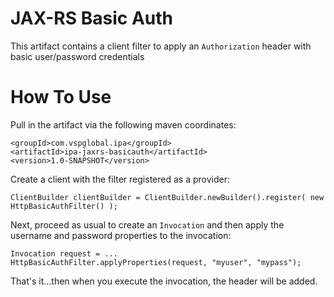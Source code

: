 # JAX-RS Basic Auth
This artifact contains a client filter to apply an `Authorization` header with basic user/password credentials

# How To Use

Pull in the artifact via the following maven coordinates:

```
<groupId>com.vspglobal.ipa</groupId>
<artifactId>ipa-jaxrs-basicauth</artifactId>
<version>1.0-SNAPSHOT</version>
```

Create a client with the filter registered as a provider:

```
ClientBuilder clientBuilder = ClientBuilder.newBuilder().register( new HttpBasicAuthFilter() );
```

Next, proceed as usual to create an `Invocation` and then apply the username and password properties to the invocation:

```
Invocation request = ...
HttpBasicAuthFilter.applyProperties(request, "myuser", "mypass");
```

That's it...then when you execute the invocation, the header will be added.

